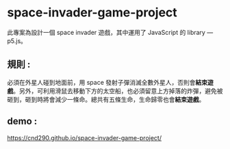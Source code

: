 # space-invader-game-project
此專案為設計一個 space invader 遊戲，其中運用了 JavaScript 的 library — p5.js。
## 規則 :
必須在外星人碰到地面前，用 space 發射子彈消滅全數外星人，否則會**結束遊戲**。另外，可利用滑鼠去移動下方的太空船，也必須留意上方掉落的炸彈，避免被砸到，砸到時將會減少一條命。總共有五條生命，生命歸零也會**結束遊戲**。
## demo :
https://cnd290.github.io/space-invader-game-project/

